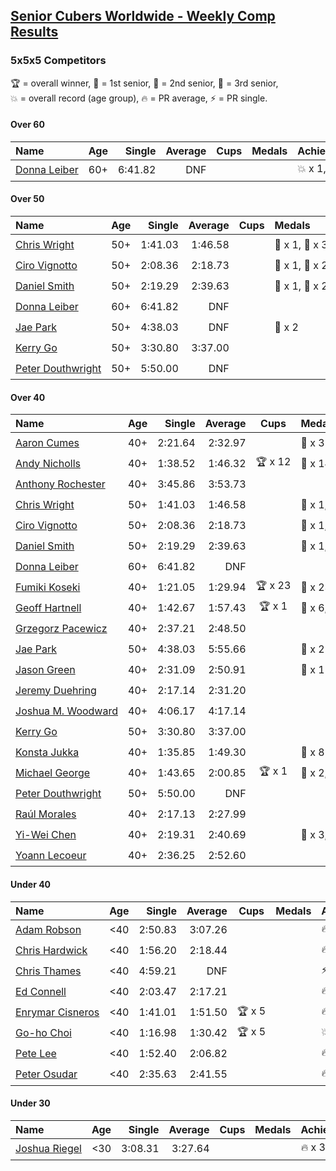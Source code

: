 <style>table {white-space: nowrap;}</style>

## [Senior Cubers Worldwide - Weekly Comp Results](/scw-comp/results/)
### 5x5x5 Competitors

<span style="white-space: nowrap;">🏆 = overall winner</span>, <span style="white-space: nowrap;">🥇 = 1st senior</span>, <span style="white-space: nowrap;">🥈 = 2nd senior</span>, <span style="white-space: nowrap;">🥉 = 3rd senior</span>, <span style="white-space: nowrap;">💥 = overall record (age group)</span>, <span style="white-space: nowrap;">🔥 = PR average</span>, <span style="white-space: nowrap;">⚡ = PR single</span>.

#### Over 60

| Name | Age | Single | Average | Cups | Medals | Achievements |
| :-- | :--: | --: | --: | :--: | :-- | :-- |
| [Donna Leiber](../../persons/donna_leiber/555.md) | 60+ | 6:41.82 | DNF |  |  | 💥 x 1, ⚡ x 1 |

#### Over 50

| Name | Age | Single | Average | Cups | Medals | Achievements |
| :-- | :--: | --: | --: | :--: | :-- | :-- |
| [Chris Wright](../../persons/chris_wright/555.md) | 50+ | 1:41.03 | 1:46.58 |  | 🥇 x 1, 🥈 x 3 | 💥 x 3, 🔥 x 1, ⚡ x 3 |
| [Ciro Vignotto](../../persons/ciro_vignotto/555.md) | 50+ | 2:08.36 | 2:18.73 |  | 🥈 x 1, 🥉 x 2 | 🔥 x 2, ⚡ x 3 |
| [Daniel Smith](../../persons/daniel_smith/555.md) | 50+ | 2:19.29 | 2:39.63 |  | 🥇 x 1, 🥈 x 2, 🥉 x 9 | 💥 x 1, 🔥 x 2, ⚡ x 2 |
| [Donna Leiber](../../persons/donna_leiber/555.md) | 60+ | 6:41.82 | DNF |  |  | 💥 x 1, ⚡ x 1 |
| [Jae Park](../../persons/jae_park/555.md) | 50+ | 4:38.03 | DNF |  | 🥉 x 2 | 🔥 x 1, ⚡ x 6 |
| [Kerry Go](../../persons/kerry_go/555.md) | 50+ | 3:30.80 | 3:37.00 |  |  | 🔥 x 1, ⚡ x 1 |
| [Peter Douthwright](../../persons/peter_douthwright/555.md) | 50+ | 5:50.00 | DNF |  |  | ⚡ x 1 |

#### Over 40

| Name | Age | Single | Average | Cups | Medals | Achievements |
| :-- | :--: | --: | --: | :--: | :-- | :-- |
| [Aaron Cumes](../../persons/aaron_cumes/555.md) | 40+ | 2:21.64 | 2:32.97 |  | 🥉 x 3 | 🔥 x 4, ⚡ x 3 |
| [Andy Nicholls](../../persons/andy_nicholls/555.md) | 40+ | 1:38.52 | 1:46.32 | 🏆 x 12 | 🥇 x 14, 🥈 x 2 | 💥 x 3, 🔥 x 2, ⚡ x 3 |
| [Anthony Rochester](../../persons/anthony_rochester/555.md) | 40+ | 3:45.86 | 3:53.73 |  |  | 🔥 x 1, ⚡ x 1 |
| [Chris Wright](../../persons/chris_wright/555.md) | 50+ | 1:41.03 | 1:46.58 |  | 🥇 x 1, 🥈 x 3 | 💥 x 3, 🔥 x 1, ⚡ x 3 |
| [Ciro Vignotto](../../persons/ciro_vignotto/555.md) | 50+ | 2:08.36 | 2:18.73 |  | 🥈 x 1, 🥉 x 2 | 🔥 x 2, ⚡ x 3 |
| [Daniel Smith](../../persons/daniel_smith/555.md) | 50+ | 2:19.29 | 2:39.63 |  | 🥇 x 1, 🥈 x 2, 🥉 x 9 | 💥 x 1, 🔥 x 2, ⚡ x 2 |
| [Donna Leiber](../../persons/donna_leiber/555.md) | 60+ | 6:41.82 | DNF |  |  | 💥 x 1, ⚡ x 1 |
| [Fumiki Koseki](../../persons/fumiki_koseki/555.md) | 40+ | 1:21.05 | 1:29.94 | 🏆 x 23 | 🥇 x 23 | 💥 x 7, 🔥 x 6, ⚡ x 4 |
| [Geoff Hartnell](../../persons/geoff_hartnell/555.md) | 40+ | 1:42.67 | 1:57.43 | 🏆 x 1 | 🥇 x 6, 🥈 x 23, 🥉 x 5 | 🔥 x 6, ⚡ x 4 |
| [Grzegorz Pacewicz](../../persons/grzegorz_pacewicz/555.md) | 40+ | 2:37.21 | 2:48.50 |  |  | 🔥 x 1, ⚡ x 1 |
| [Jae Park](../../persons/jae_park/555.md) | 50+ | 4:38.03 | 5:55.66 |  | 🥉 x 2 | 🔥 x 1, ⚡ x 6 |
| [Jason Green](../../persons/jason_green/555.md) | 40+ | 2:31.09 | 2:50.91 |  | 🥈 x 1 | 🔥 x 2, ⚡ x 2 |
| [Jeremy Duehring](../../persons/jeremy_duehring/555.md) | 40+ | 2:17.14 | 2:31.20 |  |  | 🔥 x 1, ⚡ x 1 |
| [Joshua M. Woodward](../../persons/joshua_m_woodward/555.md) | 40+ | 4:06.17 | 4:17.14 |  |  | 🔥 x 1, ⚡ x 1 |
| [Kerry Go](../../persons/kerry_go/555.md) | 50+ | 3:30.80 | 3:37.00 |  |  | 🔥 x 1, ⚡ x 1 |
| [Konsta Jukka](../../persons/konsta_jukka/555.md) | 40+ | 1:35.85 | 1:49.30 |  | 🥈 x 8 | 🔥 x 3, ⚡ x 3 |
| [Michael George](../../persons/michael_george/555.md) | 40+ | 1:43.65 | 2:00.85 | 🏆 x 1 | 🥇 x 2, 🥈 x 4, 🥉 x 9 | 🔥 x 5, ⚡ x 5 |
| [Peter Douthwright](../../persons/peter_douthwright/555.md) | 50+ | 5:50.00 | DNF |  |  | ⚡ x 1 |
| [Raúl Morales](../../persons/raul_morales/555.md) | 40+ | 2:17.13 | 2:27.99 |  |  | 🔥 x 1, ⚡ x 1 |
| [Yi-Wei Chen](../../persons/yi_wei_chen/555.md) | 40+ | 2:19.31 | 2:40.69 |  | 🥈 x 3, 🥉 x 10 | 🔥 x 11, ⚡ x 12 |
| [Yoann Lecoeur](../../persons/yoann_lecoeur/555.md) | 40+ | 2:36.25 | 2:52.60 |  |  | 🔥 x 1, ⚡ x 1 |

#### Under 40

| Name | Age | Single | Average | Cups | Medals | Achievements |
| :-- | :--: | --: | --: | :--: | :-- | :-- |
| [Adam Robson](../../persons/adam_robson/555.md) | <40 | 2:50.83 | 3:07.26 |  |  | 🔥 x 2, ⚡ x 3 |
| [Chris Hardwick](../../persons/chris_hardwick/555.md) | <40 | 1:56.20 | 2:18.44 |  |  | 🔥 x 2, ⚡ x 3 |
| [Chris Thames](../../persons/chris_thames/555.md) | <40 | 4:59.21 | DNF |  |  | ⚡ x 3 |
| [Ed Connell](../../persons/ed_connell/555.md) | <40 | 2:03.47 | 2:17.21 |  |  | 🔥 x 5, ⚡ x 6 |
| [Enrymar Cisneros](../../persons/enrymar_cisneros/555.md) | <40 | 1:41.01 | 1:51.50 | 🏆 x 5 |  | 🔥 x 5, ⚡ x 5 |
| [Go-ho Choi](../../persons/go_ho_choi/555.md) | <40 | 1:16.98 | 1:30.42 | 🏆 x 5 |  | 💥 x 3, 🔥 x 1, ⚡ x 3 |
| [Pete Lee](../../persons/pete_lee/555.md) | <40 | 1:52.40 | 2:06.82 |  |  | 🔥 x 10, ⚡ x 6 |
| [Peter Osudar](../../persons/peter_osudar/555.md) | <40 | 2:35.63 | 2:41.55 |  |  | 🔥 x 1, ⚡ x 1 |

#### Under 30

| Name | Age | Single | Average | Cups | Medals | Achievements |
| :-- | :--: | --: | --: | :--: | :-- | :-- |
| [Joshua Riegel](../../persons/joshua_riegel/555.md) | <30 | 3:08.31 | 3:27.64 |  |  | 🔥 x 3, ⚡ x 3 |


<!-- Global site tag (gtag.js) - Google Analytics -->
<script async src="https://www.googletagmanager.com/gtag/js?id=UA-86348435-3"></script>
<script>window.dataLayer = window.dataLayer || []; function gtag() {dataLayer.push(arguments);} gtag('js', new Date()); gtag('config', 'UA-86348435-3');</script>

